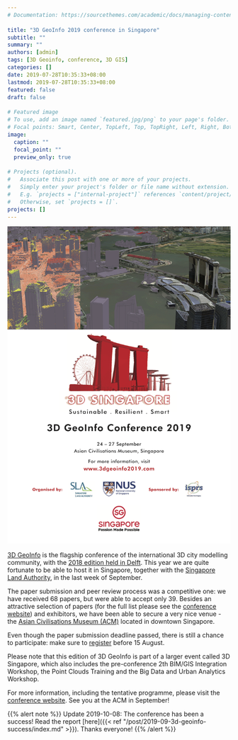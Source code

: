 ```yaml
---
# Documentation: https://sourcethemes.com/academic/docs/managing-content/

title: "3D GeoInfo 2019 conference in Singapore"
subtitle: ""
summary: ""
authors: [admin]
tags: [3D Geoinfo, conference, 3D GIS]
categories: []
date: 2019-07-28T10:35:33+08:00
lastmod: 2019-07-28T10:35:33+08:00
featured: false
draft: false

# Featured image
# To use, add an image named `featured.jpg/png` to your page's folder.
# Focal points: Smart, Center, TopLeft, Top, TopRight, Left, Right, BottomLeft, Bottom, BottomRight.
image:
  caption: ""
  focal_point: ""
  preview_only: true

# Projects (optional).
#   Associate this post with one or more of your projects.
#   Simply enter your project's folder or file name without extension.
#   E.g. `projects = ["internal-project"]` references `content/project/deep-learning/index.md`.
#   Otherwise, set `projects = []`.
projects: []
---
```


![3D GeoInfo 2019 Conference Flyer](3D-GeoInfo-2019-Conference-Flyer.png)


[3D GeoInfo](https://www.3dgeoinfo2019.com/) is the flagship conference of the international 3D city modelling community, with the [2018 edition held in Delft](https://3d.bk.tudelft.nl/events/3dgeoinfo2018/).
This year we are quite fortunate to be able to host it in Singapore, together with the [Singapore Land Authority](http://sla.gov.sg), in the last week of September.

The paper submission and peer review process was a competitive one: we have received 68 papers, but were able to accept only 39.
Besides an attractive selection of papers (for the full list please see the [conference website](https://www.3dgeoinfo2019.com/)) and exhibitors, we have been able to secure a very nice venue - the [Asian Civilisations Museum (ACM)](https://www.acm.org.sg/) located in downtown Singapore.

Even though the paper submission deadline passed, there is still a chance to participate: make sure to [register](https://events.miceneurol.com/3d-geoinfo-2019/register/Site/Register) before 15 August.

Please note that this edition of 3D GeoInfo is part of a larger event called 3D Singapore, which also includes the pre-conference 2th BIM/GIS Integration Workshop, the Point Clouds Training and the Big Data and Urban Analytics Workshop.

For more information, including the tentative programme, please visit the [conference website](https://www.3dgeoinfo2019.com/).
See you at the ACM in September!

{{% alert note %}}
Update 2019-10-08: The conference has been a success! Read the report [here]({{< ref "/post/2019-09-3d-geoinfo-success/index.md" >}}). Thanks everyone!
{{% /alert %}}

